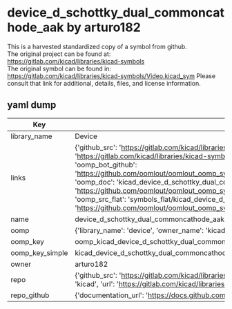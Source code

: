 # device_d_schottky_dual_commoncathode_aak by arturo182  
This is a harvested standardized copy of a symbol from github.  
The original project can be found at:  
https://gitlab.com/kicad/libraries/kicad-symbols  
The original symbol can be found in:
https://gitlab.com/kicad/libraries/kicad-symbols/Video.kicad_sym
Please consult that link for additional, details, files, and license information.  
## yaml dump  
| Key | Value |  
| --- | --- |  
| library_name | Device |  
| links | {'github_src': 'https://gitlab.com/kicad/libraries/kicad-symbols/Video.kicad_sym', 'github_src_repo': 'https://gitlab.com/kicad/libraries/kicad-symbols', 'oomp_bot': 'kicad_device_d_schottky_dual_commoncathode_aak/working', 'oomp_bot_github': 'https://github.com/oomlout/oomlout_oomp_symbol_bot/tree/main/kicad_device_d_schottky_dual_commoncathode_aak/working', 'oomp_doc': 'kicad_device_d_schottky_dual_commoncathode_aak/working', 'oomp_doc_github': 'https://github.com/oomlout/oomlout_oomp_symbol_doc/tree/main/kicad_device_d_schottky_dual_commoncathode_aak/working', 'oomp_src_flat': 'symbols_flat/kicad_device_d_schottky_dual_commoncathode_aak/working', 'oomp_src_flat_github': 'https://github.com/oomlout/oomlout_oomp_symbol_src/tree/main/kicad_device_d_schottky_dual_commoncathode_aak/working'} |  
| name | device_d_schottky_dual_commoncathode_aak |  
| oomp | {'library_name': 'device', 'owner_name': 'kicad', 'symbol_name': 'device_d_schottky_dual_commoncathode_aak'} |  
| oomp_key | oomp_kicad_device_d_schottky_dual_commoncathode_aak |  
| oomp_key_simple | kicad_device_d_schottky_dual_commoncathode_aak |  
| owner | arturo182 |  
| repo | {'github_src': 'https://gitlab.com/kicad/libraries/kicad-symbols/Video.kicad_sym', 'name': 'libraries/kicad-symbols', 'owner': 'kicad', 'url': 'https://gitlab.com/kicad/libraries/kicad-symbols'} |  
| repo_github | {'documentation_url': 'https://docs.github.com/rest/repos/repos#get-a-repository', 'message': 'Not Found'} |  

